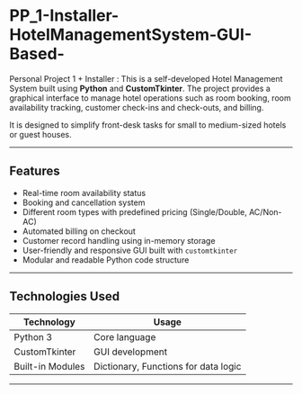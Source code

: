 # PP_1-Installer-HotelManagementSystem-GUI-Based-
Personal Project 1 + Installer : 
This is a self-developed Hotel Management System built using **Python** and **CustomTkinter**. The project provides a graphical interface to manage hotel operations such as room booking, room availability tracking, customer check-ins and check-outs, and billing.

It is designed to simplify front-desk tasks for small to medium-sized hotels or guest houses.

---

## Features

- Real-time room availability status
- Booking and cancellation system
- Different room types with predefined pricing (Single/Double, AC/Non-AC)
- Automated billing on checkout
- Customer record handling using in-memory storage
- User-friendly and responsive GUI built with `customtkinter`
- Modular and readable Python code structure

---

## Technologies Used

| Technology      | Usage                                |
|------------------|----------------------------------------|
| Python 3         | Core language                          |
| CustomTkinter    | GUI development                        |
| Built-in Modules | Dictionary, Functions for data logic   |

---


